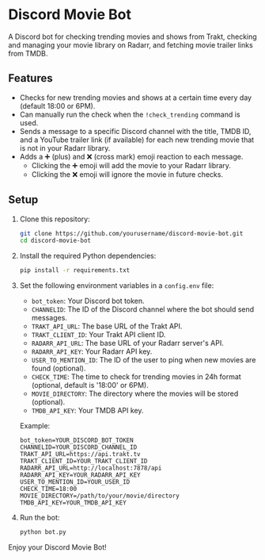 # Discord Movie Bot

A Discord bot for checking trending movies and shows from Trakt, checking and managing your movie library on Radarr, and fetching movie trailer links from TMDB.

## Features
- Checks for new trending movies and shows at a certain time every day (default 18:00 or 6PM).
- Can manually run the check when the `!check_trending` command is used.
- Sends a message to a specific Discord channel with the title, TMDB ID, and a YouTube trailer link (if available) for each new trending movie that is not in your Radarr library.
- Adds a ➕ (plus) and ❌ (cross mark) emoji reaction to each message.
  - Clicking the ➕ emoji will add the movie to your Radarr library.
  - Clicking the ❌ emoji will ignore the movie in future checks.

## Setup

1. Clone this repository:
    ```bash
    git clone https://github.com/yourusername/discord-movie-bot.git
    cd discord-movie-bot
    ```

2. Install the required Python dependencies:
    ```bash
    pip install -r requirements.txt
    ```

3. Set the following environment variables in a `config.env` file:

    - `bot_token`: Your Discord bot token.
    - `CHANNELID`: The ID of the Discord channel where the bot should send messages.
    - `TRAKT_API_URL`: The base URL of the Trakt API.
    - `TRAKT_CLIENT_ID`: Your Trakt API client ID.
    - `RADARR_API_URL`: The base URL of your Radarr server's API.
    - `RADARR_API_KEY`: Your Radarr API key.
    - `USER_TO_MENTION_ID`: The ID of the user to ping when new movies are found (optional).
    - `CHECK_TIME`: The time to check for trending movies in 24h format (optional, default is '18:00' or 6PM).
    - `MOVIE_DIRECTORY`: The directory where the movies will be stored (optional).
    - `TMDB_API_KEY`: Your TMDB API key.

    Example:

    ```env
    bot_token=YOUR_DISCORD_BOT_TOKEN
    CHANNELID=YOUR_DISCORD_CHANNEL_ID
    TRAKT_API_URL=https://api.trakt.tv
    TRAKT_CLIENT_ID=YOUR_TRAKT_CLIENT_ID
    RADARR_API_URL=http://localhost:7878/api
    RADARR_API_KEY=YOUR_RADARR_API_KEY
    USER_TO_MENTION_ID=YOUR_USER_ID
    CHECK_TIME=18:00
    MOVIE_DIRECTORY=/path/to/your/movie/directory
    TMDB_API_KEY=YOUR_TMDB_API_KEY
    ```

4. Run the bot:
    ```bash
    python bot.py
    ```

Enjoy your Discord Movie Bot!